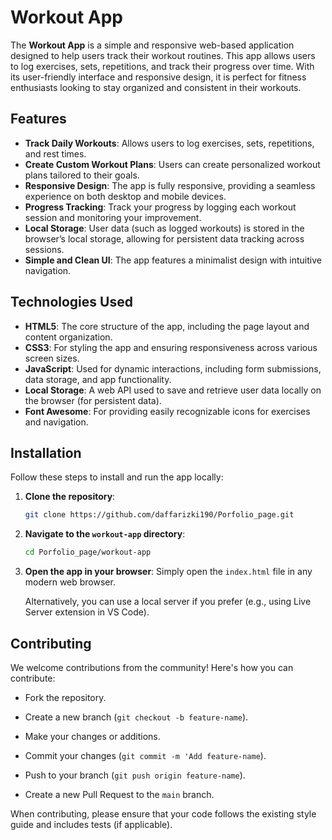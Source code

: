 # Workout App

The **Workout App** is a simple and responsive web-based application designed to help users track their workout routines. This app allows users to log exercises, sets, repetitions, and track their progress over time. With its user-friendly interface and responsive design, it is perfect for fitness enthusiasts looking to stay organized and consistent in their workouts.

## Features

- **Track Daily Workouts**: Allows users to log exercises, sets, repetitions, and rest times.
- **Create Custom Workout Plans**: Users can create personalized workout plans tailored to their goals.
- **Responsive Design**: The app is fully responsive, providing a seamless experience on both desktop and mobile devices.
- **Progress Tracking**: Track your progress by logging each workout session and monitoring your improvement.
- **Local Storage**: User data (such as logged workouts) is stored in the browser’s local storage, allowing for persistent data tracking across sessions.
- **Simple and Clean UI**: The app features a minimalist design with intuitive navigation.

## Technologies Used

- **HTML5**: The core structure of the app, including the page layout and content organization.
- **CSS3**: For styling the app and ensuring responsiveness across various screen sizes.
- **JavaScript**: Used for dynamic interactions, including form submissions, data storage, and app functionality.
- **Local Storage**: A web API used to save and retrieve user data locally on the browser (for persistent data).
- **Font Awesome**: For providing easily recognizable icons for exercises and navigation.

## Installation

Follow these steps to install and run the app locally:

1. **Clone the repository**:
   ```bash
   git clone https://github.com/daffarizki190/Porfolio_page.git
2. **Navigate to the ```workout-app``` directory**:
   ```bash
   cd Porfolio_page/workout-app
3. **Open the app in your browser**:
   Simply open the ```index.html``` file in any modern web browser.

   Alternatively, you can use a local server if you prefer (e.g., using Live Server extension in VS Code).

## Contributing

We welcome contributions from the community! Here's how you can contribute:

- Fork the repository.

- Create a new branch (```git checkout -b feature-name```).

- Make your changes or additions.

- Commit your changes (```git commit -m 'Add feature-name```).

- Push to your branch (```git push origin feature-name```).

- Create a new Pull Request to the ```main``` branch.

When contributing, please ensure that your code follows the existing style guide and includes tests (if applicable).
